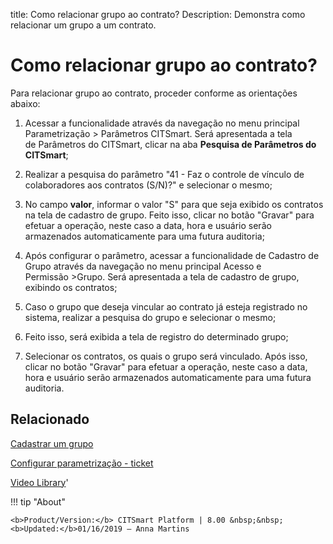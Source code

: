title: Como relacionar grupo ao contrato?
Description: Demonstra como relacionar um grupo a um contrato.
# Como relacionar grupo ao contrato?

Para relacionar grupo ao contrato, proceder conforme as orientações abaixo:

1.  Acessar a funcionalidade através da navegação
    no menu principal Parametrização > Parâmetros CITSmart. Será apresentada a tela de Parâmetros do
    CITSmart, clicar na aba **Pesquisa de Parâmetros do CITSmart**;

2.  Realizar a pesquisa do parâmetro "41 - Faz o controle de vínculo de
    colaboradores aos contratos (S/N)?" e selecionar o mesmo;

3.  No campo **valor**, informar o valor "S" para que seja exibido os contratos
    na tela de cadastro de grupo. Feito isso, clicar no botão "Gravar" para
    efetuar a operação, neste caso a data, hora e usuário serão armazenados
    automaticamente para uma futura auditoria;

4.  Após configurar o parâmetro, acessar a funcionalidade de Cadastro de
    Grupo através da navegação no menu principal Acesso e
    Permissão \>Grupo. Será apresentada a tela de cadastro de grupo,
    exibindo os contratos;

5.  Caso o grupo que deseja vincular ao contrato já esteja registrado no
    sistema, realizar a pesquisa do grupo e selecionar o mesmo;

6.  Feito isso, será exibida a tela de registro do determinado grupo;

7.  Selecionar os contratos, os quais o grupo será vinculado. Após isso, clicar
    no botão "Gravar" para efetuar a operação, neste caso a data, hora e usuário
    serão armazenados automaticamente para uma futura auditoria.


Relacionado
-------

[Cadastrar um grupo](/pt-br/citsmart-platform-8/initial-settings/access-settings/user/register-groups.html)

[Configurar parametrização - ticket](/pt-br/citsmart-platform-8/platform-administration/parameters-list/configure-parametrization-ticket.html)


<i class='fa fa-youtube-play  fa-2x' style='color:#97ce17;vertical-align: middle;'> </i> [Video Library](https://www.youtube.com/playlist?list=PLB5qK2uzf2RN9wA1DbVHEot2QD2gW8_jq)'

!!! tip "About"

    <b>Product/Version:</b> CITSmart Platform | 8.00 &nbsp;&nbsp;
    <b>Updated:</b>01/16/2019 – Anna Martins
